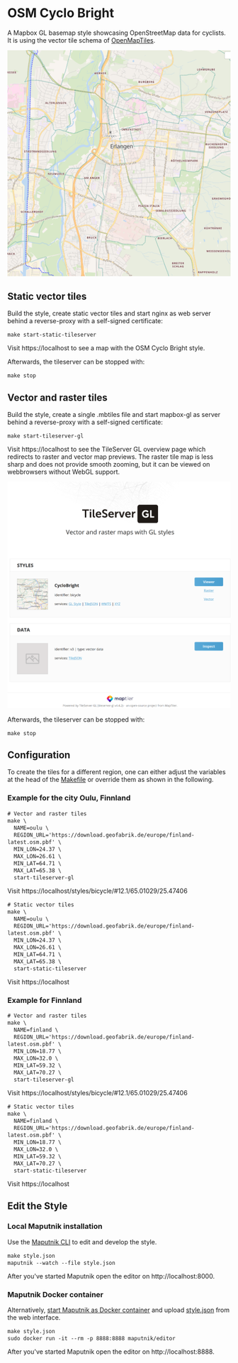 # OSM Cyclo Bright

A Mapbox GL basemap style showcasing OpenStreetMap data for cyclists.
It is using the vector tile schema of [OpenMapTiles](https://github.com/openmaptiles/openmaptiles).

![Erlangen, Germany](screenshots/erlangen.png)

## Static vector tiles

Build the style, create static vector tiles and start nginx as web server behind a reverse-proxy with a self-signed certificate:

```shell
make start-static-tileserver
```

Visit https://localhost to see a map with the OSM Cyclo Bright style.

Afterwards, the tileserver can be stopped with:

```shell
make stop
```

## Vector and raster tiles

Build the style, create a single .mbtiles file and start mapbox-gl as server behind a reverse-proxy with a self-signed certificate:

```shell
make start-tileserver-gl
```

Visit https://localhost to see the TileServer GL overview page which redirects to raster and vector map previews. The raster tile map is less sharp and does not provide smooth zooming, but it can be viewed on webbrowsers without WebGL support.

![tileserver-gl-overview](screenshots/tileserver-gl-overview.png)

Afterwards, the tileserver can be stopped with:

```shell
make stop
```

## Configuration

To create the tiles for a different region, one can either adjust the variables at the head of the [Makefile](Makefile) or override them as shown in the following.

### Example for the city Oulu, Finnland

```shell
# Vector and raster tiles
make \
  NAME=oulu \
  REGION_URL='https://download.geofabrik.de/europe/finland-latest.osm.pbf' \
  MIN_LON=24.37 \
  MAX_LON=26.61 \
  MIN_LAT=64.71 \
  MAX_LAT=65.38 \
  start-tileserver-gl
```

Visit https://localhost/styles/bicycle/#12.1/65.01029/25.47406

```shell
# Static vector tiles
make \
  NAME=oulu \
  REGION_URL='https://download.geofabrik.de/europe/finland-latest.osm.pbf' \
  MIN_LON=24.37 \
  MAX_LON=26.61 \
  MIN_LAT=64.71 \
  MAX_LAT=65.38 \
  start-static-tileserver
```

Visit https://localhost

### Example for Finnland

```shell
# Vector and raster tiles
make \
  NAME=finland \
  REGION_URL='https://download.geofabrik.de/europe/finland-latest.osm.pbf' \
  MIN_LON=18.77 \
  MAX_LON=32.0 \
  MIN_LAT=59.32 \
  MAX_LAT=70.27 \
  start-tileserver-gl
```

Visit https://localhost/styles/bicycle/#12.1/65.01029/25.47406

```shell
# Static vector tiles
make \
  NAME=finland \
  REGION_URL='https://download.geofabrik.de/europe/finland-latest.osm.pbf' \
  MIN_LON=18.77 \
  MAX_LON=32.0 \
  MIN_LAT=59.32 \
  MAX_LAT=70.27 \
  start-static-tileserver
```

Visit https://localhost

## Edit the Style

### Local Maputnik installation

Use the [Maputnik CLI](http://openmaptiles.org/docs/style/maputnik/) to edit and develop the style.

```
make style.json
maputnik --watch --file style.json
```

After you've started Maputnik open the editor on http://localhost:8000.

### Maputnik Docker container

Alternatively, [start Maputnik as Docker container](https://github.com/maputnik/editor#usage) and upload [style.json](style.json) from the web interface.

```shell
make style.json
sudo docker run -it --rm -p 8888:8888 maputnik/editor
```

After you've started Maputnik open the editor on http://localhost:8888.
